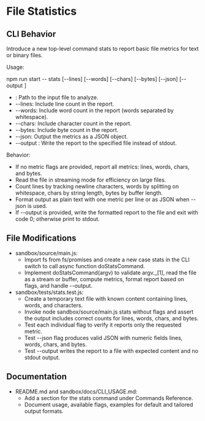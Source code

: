 # File Statistics
## CLI Behavior
Introduce a new top-level command stats to report basic file metrics for text or binary files.

Usage:

npm run start -- stats <filePath> [--lines] [--words] [--chars] [--bytes] [--json] [--output <file>]

- <filePath>: Path to the input file to analyze.
- --lines: Include line count in the report.
- --words: Include word count in the report (words separated by whitespace).
- --chars: Include character count in the report.
- --bytes: Include byte count in the report.
- --json: Output the metrics as a JSON object.
- --output <file>: Write the report to the specified file instead of stdout.

Behavior:
- If no metric flags are provided, report all metrics: lines, words, chars, and bytes.
- Read the file in streaming mode for efficiency on large files.
- Count lines by tracking newline characters, words by splitting on whitespace, chars by string length, bytes by buffer length.
- Format output as plain text with one metric per line or as JSON when --json is used.
- If --output is provided, write the formatted report to the file and exit with code 0; otherwise print to stdout.

## File Modifications
- sandbox/source/main.js:
  - Import fs from fs/promises and create a new case stats in the CLI switch to call async function doStatsCommand.
  - Implement doStatsCommand(argv) to validate argv._[1], read the file as a stream or buffer, compute metrics, format report based on flags, and handle --output.
- sandbox/tests/stats.test.js:
  - Create a temporary text file with known content containing lines, words, and characters.
  - Invoke node sandbox/source/main.js stats without flags and assert the output includes correct counts for lines, words, chars, and bytes.
  - Test each individual flag to verify it reports only the requested metric.
  - Test --json flag produces valid JSON with numeric fields lines, words, chars, and bytes.
  - Test --output writes the report to a file with expected content and no stdout output.

## Documentation
- README.md and sandbox/docs/CLI_USAGE.md:
  - Add a section for the stats command under Commands Reference.
  - Document usage, available flags, examples for default and tailored output formats.
